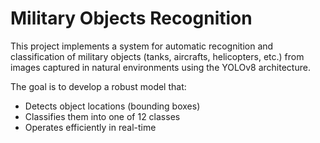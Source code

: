 # Military Objects Recognition

This project implements a system for automatic recognition and classification of military objects (tanks, aircrafts, helicopters, etc.) from images captured in natural environments using the YOLOv8 architecture.

The goal is to develop a robust model that:
- Detects object locations (bounding boxes)
- Classifies them into one of 12 classes
- Operates efficiently in real-time
